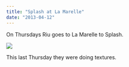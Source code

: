 ```yaml
---
title: "Splash at La Marelle"
date: "2013-04-12"
---
```


On Thursdays Riu goes to La Marelle to Splash.

![](images/tumblr_inline_mkumpe2zCU1qz4rgp.jpg)

This last Thursday they were doing textures.
